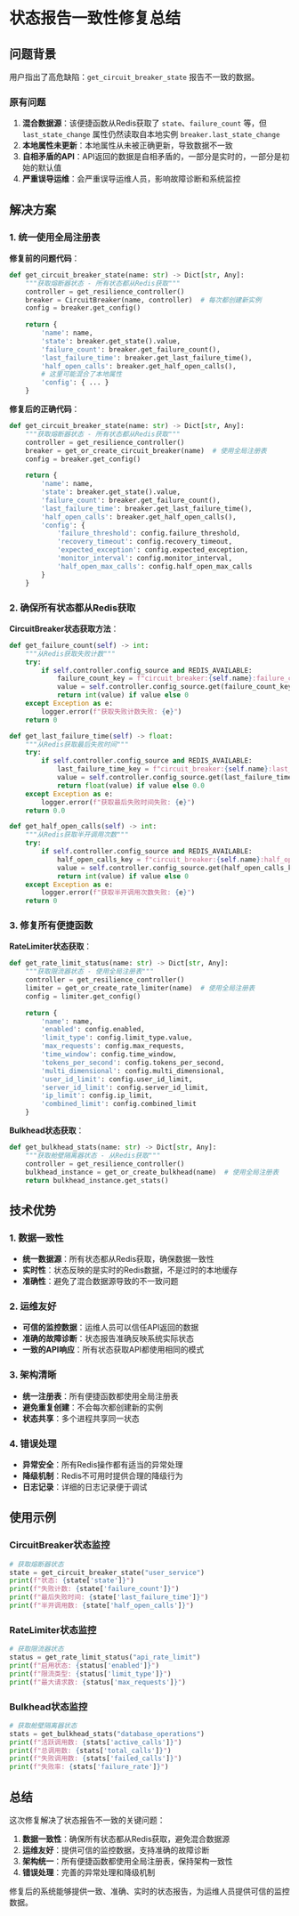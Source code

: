 # 状态报告一致性修复总结

## 问题背景

用户指出了高危缺陷：`get_circuit_breaker_state` 报告不一致的数据。

### 原有问题

1. **混合数据源**：该便捷函数从Redis获取了 `state`、`failure_count` 等，但 `last_state_change` 属性仍然读取自本地实例 `breaker.last_state_change`
2. **本地属性未更新**：本地属性从未被正确更新，导致数据不一致
3. **自相矛盾的API**：API返回的数据是自相矛盾的，一部分是实时的，一部分是初始的默认值
4. **严重误导运维**：会严重误导运维人员，影响故障诊断和系统监控

## 解决方案

### 1. 统一使用全局注册表

**修复前的问题代码**：
```python
def get_circuit_breaker_state(name: str) -> Dict[str, Any]:
    """获取熔断器状态 - 所有状态都从Redis获取"""
    controller = get_resilience_controller()
    breaker = CircuitBreaker(name, controller)  # 每次都创建新实例
    config = breaker.get_config()
    
    return {
        'name': name,
        'state': breaker.get_state().value,
        'failure_count': breaker.get_failure_count(),
        'last_failure_time': breaker.get_last_failure_time(),
        'half_open_calls': breaker.get_half_open_calls(),
        # 这里可能混合了本地属性
        'config': { ... }
    }
```

**修复后的正确代码**：
```python
def get_circuit_breaker_state(name: str) -> Dict[str, Any]:
    """获取熔断器状态 - 所有状态都从Redis获取"""
    controller = get_resilience_controller()
    breaker = get_or_create_circuit_breaker(name)  # 使用全局注册表
    config = breaker.get_config()
    
    return {
        'name': name,
        'state': breaker.get_state().value,
        'failure_count': breaker.get_failure_count(),
        'last_failure_time': breaker.get_last_failure_time(),
        'half_open_calls': breaker.get_half_open_calls(),
        'config': {
            'failure_threshold': config.failure_threshold,
            'recovery_timeout': config.recovery_timeout,
            'expected_exception': config.expected_exception,
            'monitor_interval': config.monitor_interval,
            'half_open_max_calls': config.half_open_max_calls
        }
    }
```

### 2. 确保所有状态都从Redis获取

**CircuitBreaker状态获取方法**：
```python
def get_failure_count(self) -> int:
    """从Redis获取失败计数"""
    try:
        if self.controller.config_source and REDIS_AVAILABLE:
            failure_count_key = f"circuit_breaker:{self.name}:failure_count"
            value = self.controller.config_source.get(failure_count_key)
            return int(value) if value else 0
    except Exception as e:
        logger.error(f"获取失败计数失败: {e}")
    return 0

def get_last_failure_time(self) -> float:
    """从Redis获取最后失败时间"""
    try:
        if self.controller.config_source and REDIS_AVAILABLE:
            last_failure_time_key = f"circuit_breaker:{self.name}:last_failure_time"
            value = self.controller.config_source.get(last_failure_time_key)
            return float(value) if value else 0.0
    except Exception as e:
        logger.error(f"获取最后失败时间失败: {e}")
    return 0.0

def get_half_open_calls(self) -> int:
    """从Redis获取半开调用次数"""
    try:
        if self.controller.config_source and REDIS_AVAILABLE:
            half_open_calls_key = f"circuit_breaker:{self.name}:half_open_calls"
            value = self.controller.config_source.get(half_open_calls_key)
            return int(value) if value else 0
    except Exception as e:
        logger.error(f"获取半开调用次数失败: {e}")
    return 0
```

### 3. 修复所有便捷函数

**RateLimiter状态获取**：
```python
def get_rate_limit_status(name: str) -> Dict[str, Any]:
    """获取限流器状态 - 使用全局注册表"""
    controller = get_resilience_controller()
    limiter = get_or_create_rate_limiter(name)  # 使用全局注册表
    config = limiter.get_config()
    
    return {
        'name': name,
        'enabled': config.enabled,
        'limit_type': config.limit_type.value,
        'max_requests': config.max_requests,
        'time_window': config.time_window,
        'tokens_per_second': config.tokens_per_second,
        'multi_dimensional': config.multi_dimensional,
        'user_id_limit': config.user_id_limit,
        'server_id_limit': config.server_id_limit,
        'ip_limit': config.ip_limit,
        'combined_limit': config.combined_limit
    }
```

**Bulkhead状态获取**：
```python
def get_bulkhead_stats(name: str) -> Dict[str, Any]:
    """获取舱壁隔离器状态 - 从Redis获取"""
    controller = get_resilience_controller()
    bulkhead_instance = get_or_create_bulkhead(name)  # 使用全局注册表
    return bulkhead_instance.get_stats()
```

## 技术优势

### 1. 数据一致性
- **统一数据源**：所有状态都从Redis获取，确保数据一致性
- **实时性**：状态反映的是实时的Redis数据，不是过时的本地缓存
- **准确性**：避免了混合数据源导致的不一致问题

### 2. 运维友好
- **可信的监控数据**：运维人员可以信任API返回的数据
- **准确的故障诊断**：状态报告准确反映系统实际状态
- **一致的API响应**：所有状态获取API都使用相同的模式

### 3. 架构清晰
- **统一注册表**：所有便捷函数都使用全局注册表
- **避免重复创建**：不会每次都创建新的实例
- **状态共享**：多个进程共享同一状态

### 4. 错误处理
- **异常安全**：所有Redis操作都有适当的异常处理
- **降级机制**：Redis不可用时提供合理的降级行为
- **日志记录**：详细的日志记录便于调试

## 使用示例

### CircuitBreaker状态监控
```python
# 获取熔断器状态
state = get_circuit_breaker_state("user_service")
print(f"状态: {state['state']}")
print(f"失败计数: {state['failure_count']}")
print(f"最后失败时间: {state['last_failure_time']}")
print(f"半开调用数: {state['half_open_calls']}")
```

### RateLimiter状态监控
```python
# 获取限流器状态
status = get_rate_limit_status("api_rate_limit")
print(f"启用状态: {status['enabled']}")
print(f"限流类型: {status['limit_type']}")
print(f"最大请求数: {status['max_requests']}")
```

### Bulkhead状态监控
```python
# 获取舱壁隔离器状态
stats = get_bulkhead_stats("database_operations")
print(f"活跃调用数: {stats['active_calls']}")
print(f"总调用数: {stats['total_calls']}")
print(f"失败调用数: {stats['failed_calls']}")
print(f"失败率: {stats['failure_rate']}")
```

## 总结

这次修复解决了状态报告不一致的关键问题：

1. **数据一致性**：确保所有状态都从Redis获取，避免混合数据源
2. **运维友好**：提供可信的监控数据，支持准确的故障诊断
3. **架构统一**：所有便捷函数都使用全局注册表，保持架构一致性
4. **错误处理**：完善的异常处理和降级机制

修复后的系统能够提供一致、准确、实时的状态报告，为运维人员提供可信的监控数据。 